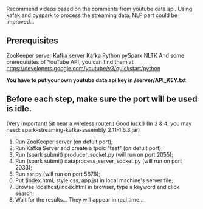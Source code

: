 Recommend videos based on the comments from youtube data api. Using kafak and pyspark to process the streaming data. NLP part could be improved...

## Prerequisites 
 ZooKeeper server
 Kafka server
 Kafka Python
 pySpark
 NLTK
 And some prerequisites of YouTube API, you can find them at https://developers.google.com/youtube/v3/quickstart/python

**You have to put your own youtube data api key in /server/API_KEY.txt**

## Before each step, make sure the port will be used is idle.
 (Very important! Sit near a wireless router:) Good luck!)
 (In 3 & 4, you may need: spark-streaming-kafka-assembly_2.11-1.6.3.jar)
 1. Run ZooKeeper server (on defult port);
 2. Run Kafka Server and create a tpoic "test" (on defult port);
 3. Run (spark submit) producer_socket.py (will run on port 2055);
 4. Run (spark submit) dataprocess_server_socket.py (will run on port 2033);
 5. Run ssr.py (will run on port 5678);
 6. Put (index.html, style.css, app.js) in local machine's server file;
 7. Browse localhost/index.html in browser, type a keyword and click search;
 8. Wait for the results... They will appear in real time...
